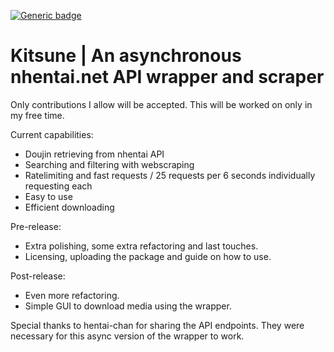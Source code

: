[![Generic badge](https://img.shields.io/badge/<SUBJECT>-<STATUS>-<COLOR>.svg)](https://shields.io/)

# Kitsune | An asynchronous nhentai.net API wrapper and scraper
Only contributions I allow will be accepted. This will be worked on only in my free time. 

Current capabilities: 

- Doujin retrieving from nhentai API
- Searching and filtering with webscraping
- Ratelimiting and fast requests / 25 requests per 6 seconds individually requesting each
- Easy to use
- Efficient downloading

Pre-release: 

- Extra polishing, some extra refactoring and last touches.
- Licensing, uploading the package and guide on how to use.

Post-release: 
- Even more refactoring. 
- Simple GUI to download media using the wrapper.

Special thanks to hentai-chan for sharing the API endpoints. They were necessary for this async version of the wrapper to work.
